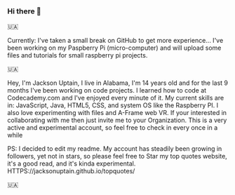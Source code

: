 ### Hi there 👋
🇺🇦

<p>Currently: I've taken a small break on GitHub to get more experience... I've been working on my Paspberry Pi (micro-computer) and will upload some files and tutorials for small raspberry pi projects.</p>
🇺🇦
<p>Hey, I'm Jackson Uptain, I live in Alabama, I'm 14 years old and for the last 9 months I've been working on code projects. I learned how to code at Codecademy.com and I've enjoyed every minute of it. My current skills are in: JavaScript, Java, HTML5, CSS, and system OS like the Raspberry PI. I also love experimenting with files and A-Frame web VR. If your interested in collaborating with me then just invite me to your Organization. This is a very active and experimental account, so feel free to check in every once in a while</p>

<p>PS: I decided to edit my readme. My account has steadily been growing in followers, yet not in stars, so please feel free to Star my top quotes website, it's a good read, and it's kinda experimental. HTTPS://jacksonuptain.github.io/topquotes/</p>
🇺🇦
